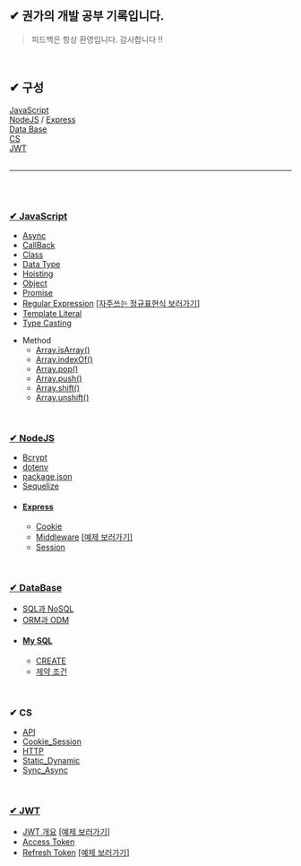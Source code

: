## ✔ 권가의 개발 공부 기록입니다.

>피드백은 항상 환영입니다. 감사합니다 !!



</br>

<!-- ✔ <hr> -->
## ✔ 구성  

[JavaScript](#✔JavaScript)  
[NodeJS](#✔NodeJS)  /  [Express](#Express)  
[Data Base](#✔DataBase)  
[CS](#✔CS)  
[JWT](#✔JWT)
</br></br>
***

</br></br>

### [✔ JavaScript](./src/JS/JavaScript.md)
* [Async](./src/JS/Async.md)
* [CallBack](./src/JS/CallBack.md)
* [Class](./src/JS/Class.md)
* [Data Type](./src/JS/DataType.md)
* [Hoisting](./src/JS/Hoisting.md)
* [Object](./src/JS/Object.md)
* [Promise](./src/JS/Promise.md)
* [Regular Expression](./src/JS/Regular_Expression.md) [\[자주쓰는 정규표현식 보러가기\]](./src/JS/Regular_Expression2.md)
* [Template Literal](./src/JS/TemplateLiteral.md)
* [Type Casting](./src/JS/TypeCasting.md)   
<!-- * 암호화 https://inpa.tistory.com/entry/NODE-%F0%9F%93%9A-crypto-%EB%AA%A8%EB%93%88-%EC%95%94%ED%98%B8%ED%99%94#%EC%95%94%ED%98%B8%ED%99%94%EC%97%90_%EC%82%AC%EC%9A%A9%EB%90%98%EB%8A%94_%EB%A9%94%EC%86%8C%EB%93%9C -->
* Method
  * [Array.isArray()](./src/JS/Method/Array.isArray().md)  
  * [Array.indexOf()](./src/JS/Method/Array.indexOf().md)
  * [Array.pop()](./src/JS/Method/Array.pop().md)
  * [Array.push()](./src/JS/Method/Array.push().md)
  * [Array.shift()](./src/JS/Method/Array.shift().md)
  * [Array.unshift()](./src/JS/Method/Array.unshift().md)


<br>

### [✔ NodeJS](./src/NodeJS/NodeJS.md)
* [Bcrypt](./src/NodeJS/Bcrypt.md)
* [dotenv](./src/NodeJS/dotenv.md)
* [package.json](./src/NodeJS/package.json.md)
* [Sequelize](./src/NodeJS/Sequelize.md)<!-- * [joi](-) // 업데이트해야함 !!  https://joi.dev/api/?v=17.6.1 -->
<!-- * jest -->
<!--crypto -->
* #### [Express](./src/NodeJS/Express/Express.md)
  * [Cookie](./src/NodeJS/Express/Cookie.md)
  * [Middleware](./src/NodeJS/Express/Middleware.md) [\[예제 보러가기\]](./src/NodeJS/Express/Middleware_example.md)
  * [Session](./src/NodeJS/Express/Session.md)


<br>

### [✔ DataBase](./src/DataBase/DataBase.md) 
  * [SQL과 NoSQL](./src/DataBase/SQL_NoSQL.md)
  * [ORM과 ODM](./src/DataBase/ORM_ODM.md)
* #### [My SQL](./src/DataBase/MySQL/MySQL.md)
  * [CREATE](./src/DataBase/MySQL/CREATE.md)
  * [제약 조건](./src/DataBase/MySQL/Constraint.md)
<!-- * #### [MongoDB]()
  * [-](-) -->

<br>

### ✔ CS
* [API](./src/CS/API.md)
* [Cookie_Session](./src/CS/Cookie_Session.md)
* [HTTP](./src/CS/HTTP.md)
* [Static_Dynamic](./src/CS/Static_Dynamic.md)
* [Sync_Async](./src/CS/Sync_Async.md)

<br>

###  [✔ JWT](https://jwt.io/)
  * [JWT 개요](./src/JWT/JWT.md)
[\[예제 보러가기\]](./src/JWT/JWT_example.md)
  * [Access Token](./src/JWT/AccessToken.md)
  * [Refresh Token](./src/JWT/RefreshToken.md)
[\[예제 보러가기\]](./src/JWT/Token_example.md)